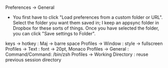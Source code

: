 Preferences -> General

- You first have to click "Load preferences from a custom folder or URL". 
Select the folder you want them saved in; I keep an appsync folder in Dropbox for 
these sorts of things. Once you have selected the folder, you can click "Save settings to Folder".

keys -> hotkey : Maj -> barre space
Profiles -> Window : style -> fullscreen
Profiles -> Text : font -> 20pt, Monaco
Profiles -> General : Command/Command: /bin/zsh
Profiles -> Working Directory : reuse previous session directory

